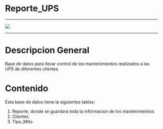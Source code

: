# Reporte_UPS
<hr>
    <img src="https://www.bing.com/images/create/ups-marca-powest-de-3kva-sin-mostrar-la-marca/1-66a8346759454c20a132429058ca9649?id=HCzCmP6cwC826lHflgHbBw.xbscwAJFh3%2FyZtEdLv9cMQ&view=detailv2&idpp=genimg&idpclose=1&thid=OIG3.6f9rpYfF0_dHPKwS.1n8&frame=sydedg&form=SYDBIC">
<hr>

# Descripcion General

Base de datos para llevar control de los mantenimientos realizados a las UPS de diferentes clientes.

# Contenido

Esta base de datos tiene la siguientes tablas:

1. Reporte, donde se guardara toda la informacion de los mantenimeintos
2. Clientes
3. Tipo_Mtto




